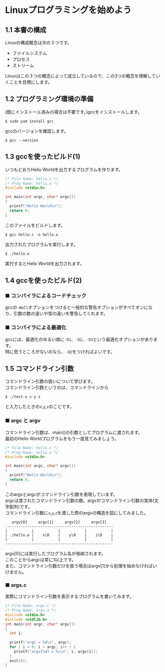 # Linuxプログラミングを始めよう
## 1.1 本書の構成
Linuxの構成概念は次の３つです。
- ファイルシステム
- プロセス
- ストリーム

Linuxはこの３つの概念によって成立しているので、この3つの概念を理解していくことを目標にします。
## 1.2 プログラミング環境の準備
(既にインストール済みの場合は不要です。)gccをインストールします。
```
$ sudo yum install gcc
```
gccのバージョンを確認します。
```
$ gcc --version
```
## 1.3 gccを使ったビルド(1)
いつもどおりHello Worldを出力するプログラムを作ります。
```c
/* File Name: hello.c */
/* Prog Name: hello.o */
#include <stdio.h>

int main(int argc, char* argv[])
{
  printf("Hello World\n");
  return 0;
}
```
このファイルをビルドします。
```
$ gcc hello.c -o hello.o
```
出力されたプログラムを実行します。
```
$ ./hello.o
```
実行するとHello Worldを出力されます。
## 1.4 gccを使ったビルド(2)
### ■ コンパイラによるコードチェック
gccの`-Wall`オプションをつけると一般的な警告オプションがすべてオンになり、引数の数の違いや型の違いを警告してくれます。
### ■ コンパイラによる最適化
gccには、最適化のゆるい順に`-O1`、`-O2`、`-O3`という最適化オプションがあります。  
特に思うところがないのなら、`-O2`をつければよいです。
## 1.5 コマンドライン引数
コマンドライン引数の扱いについて学びます。  
コマンドライン引数というのは、コマンドラインから
```
$ ./test.o x y z
```
と入力したときの`x`,`y`,`z`のことです。
### ■ argc と argv
コマンドライン引数は、main()の引数としてプログラムに渡されます。  
最初のHello Worldプログラムをもう一度見てみましょう。
```c
/* File Name: hello.c */
/* Prog Name: hello.o */
#include <stdio.h>

int main(int argc, char* argv[])
{
  printf("Hello World\n");
  return 0;
}
```
このargvとargcがコマンドライン引数を表現しています。  
argcは渡されたコマンドライン引数の数、argvがコマンドライン引数の実体(文字配列)です。  
コマンドライン引数に`x`,`y`,`z`を渡した際のargvの構造を図にしてみました。
```
   argv[0]     argv[1]     argv[2]     argv[3]
-------------------------------------------------
|           |           |           |           |
| ./hello.o |    x\0    |    y\0    |    z\0    |
|           |           |           |           |
-------------------------------------------------
```
argv[0]には実行したプログラム名が格納されます。  
このことからargcは常に1以上です。  
また、コマンドライン引数だけを扱う場合はargv[1]から処理を始めなければいけません。
### ■ args.c
実際にコマンドライン引数を表示するプログラムを書いてみます。
```c
/* File Name: args.c */
/* Prog Name: args.o */
#include <stdio.h>
#include <stdlib.h>
int main(int argc, char* argv[])
{
  int i;
  
  printf("argc = %d\n", argc);
  for ( i = 0; i < argc; i++ ) {
    printf("argv[%d] = %s\n", i, argv[i]);
  }
  exit(0);
}
```
